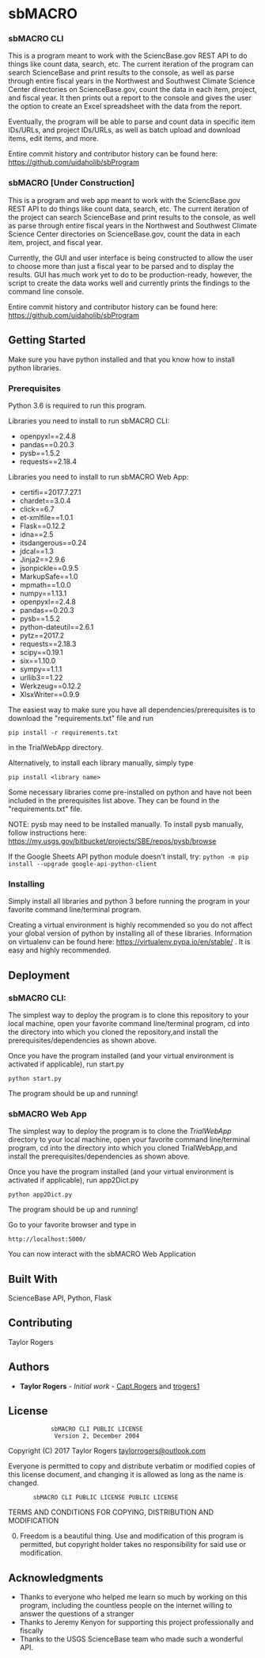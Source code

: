 # sbMACRO

### sbMACRO CLI
This is a program meant to work with the SciencBase.gov REST API to do things like count data, search, etc. The current iteration of the program can search ScienceBase and print results to the console, as well as parse through entire fiscal years in the Northwest and Southwest Climate Science Center directories on ScienceBase.gov, count the data in each item, project, and fiscal year. It then prints out a report to the console and gives the user the option to create an Excel spreadsheet with the data from the report.

Eventually, the program will be able to parse and count data in specific item IDs/URLs, and project IDs/URLs, as well as batch upload and download items, edit items, and more.

Entire commit history and contributor history can be found here: https://github.com/uidaholib/sbProgram

### sbMACRO [Under Construction]

This is a program and web app meant to work with the SciencBase.gov REST API to do things like count data, search, etc. The current iteration of the project can search ScienceBase and print results to the console, as well as parse through entire fiscal years in the Northwest and Southwest Climate Science Center directories on ScienceBase.gov, count the data in each item, project, and fiscal year.

Currently, the GUI and user interface is being constructed to allow the user to choose more than just a fiscal year to be parsed and to display the results. GUI has much work yet to do to be production-ready, however, the script to create the data works well and currently prints the findings to the command line console.

Entire commit history and contributor history can be found here: https://github.com/uidaholib/sbProgram

## Getting Started

Make sure you have python installed and that you know how to install python libraries.

### Prerequisites

Python 3.6 is required to run this program.

Libraries you need to install to run sbMACRO CLI:
* openpyxl==2.4.8
* pandas==0.20.3
* pysb==1.5.2
* requests==2.18.4

Libraries you need to install to run sbMACRO Web App:
* certifi==2017.7.27.1
* chardet==3.0.4
* click==6.7
* et-xmlfile==1.0.1
* Flask==0.12.2
* idna==2.5
* itsdangerous==0.24
* jdcal==1.3
* Jinja2==2.9.6
* jsonpickle==0.9.5
* MarkupSafe==1.0
* mpmath==1.0.0
* numpy==1.13.1
* openpyxl==2.4.8
* pandas==0.20.3
* pysb==1.5.2
* python-dateutil==2.6.1
* pytz==2017.2
* requests==2.18.3
* scipy==0.19.1
* six==1.10.0
* sympy==1.1.1
* urllib3==1.22
* Werkzeug==0.12.2
* XlsxWriter==0.9.9

The easiest way to make sure you have all dependencies/prerequisites is to download the "requirements.txt" file and run
```
pip install -r requirements.txt
```
in the TrialWebApp directory.

Alternatively, to install each library manually, simply type
```
pip install <library name>
```

Some necessary libraries come pre-installed on python and have not been included in the prerequisites list above. They can be found in the "requirements.txt" file.

NOTE: pysb may need to be installed manually. To install pysb manually, follow instructions here: https://my.usgs.gov/bitbucket/projects/SBE/repos/pysb/browse

If the Google Sheets API python module doesn't install, try: `python -m pip install --upgrade google-api-python-client`

### Installing
Simply install all libraries and python 3 before running the program in your favorite command line/terminal program.

Creating a virtual environment is highly recommended so you do not affect your global version of python by installing all of these libraries. Information on virtualenv can be found here: https://virtualenv.pypa.io/en/stable/ . It is easy and highly recommended.

## Deployment
### sbMACRO CLI:
The simplest way to deploy the program is to clone this repository to your local machine, open your favorite command line/terminal program, cd into the directory into which you cloned the repository,and install the prerequisites/dependencies as shown above. 

Once you have the program installed (and your virtual environment is activated if applicable), run start.py
```
python start.py
```

The program should be up and running!

### sbMACRO Web App

The simplest way to deploy the program is to clone the *TrialWebApp* directory to your local machine, open your favorite command line/terminal program, cd into the directory into which you cloned TrialWebApp,and install the prerequisites/dependencies as shown above. 

Once you have the program installed (and your virtual environment is activated if applicable), run app2Dict.py
```
python app2Dict.py
```

The program should be up and running!

Go to your favorite browser and type in
```
http://localhost:5000/
```

You can now interact with the sbMACRO Web Application

## Built With
ScienceBase API,
Python,
Flask

## Contributing
Taylor Rogers


## Authors

* **Taylor Rogers** - *Initial work* - [Capt.Rogers](https://gitlab.com/Capt.Rogers) and [trogers1](https://github.com/trogers1)



## License
                sbMACRO CLI PUBLIC LICENSE
                 Version 2, December 2004

Copyright (C) 2017 Taylor Rogers <taylorrogers@outlook.com>

Everyone is permitted to copy and distribute verbatim or modified
copies of this license document, and changing it is allowed as long
as the name is changed.

           sbMACRO CLI PUBLIC LICENSE PUBLIC LICENSE
  TERMS AND CONDITIONS FOR COPYING, DISTRIBUTION AND MODIFICATION

 0. Freedom is a beautiful thing. Use and modification of this program is permitted, but copyright holder takes no responsibility for said use or modification.


## Acknowledgments

* Thanks to everyone who helped me learn so much by working on this program, including the countless people on the internet willing to answer the questions of a stranger
* Thanks to Jeremy Kenyon for supporting this project professionally and fiscally
* Thanks to the USGS ScienceBase team who made such a wonderful API.
